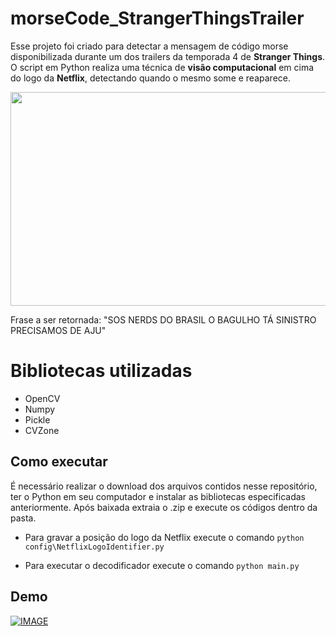 # morseCode_StrangerThingsTrailer

Esse projeto foi criado para detectar a mensagem de código morse disponibilizada durante um dos trailers da temporada 4 de <b>Stranger Things</b>. O script em Python realiza uma técnica de <b>visão computacional</b> em cima do logo da <b>Netflix</b>, detectando quando o mesmo some e reaparece.

<p align="left">
  <img src="https://github.com/juniorverli/machinelearning/blob/main/assets/morseCode_StrangerThingsTrailer.gif" width="601" height="342">
</p>
Frase a ser retornada: "SOS NERDS DO BRASIL O BAGULHO TÁ SINISTRO PRECISAMOS DE AJU"

# Bibliotecas utilizadas
- OpenCV
- Numpy
- Pickle
- CVZone

## Como executar
É necessário realizar o download dos arquivos contidos nesse repositório, ter o Python em seu computador e instalar as bibliotecas especificadas anteriormente. Após baixada extraia o .zip e execute os códigos dentro da pasta.

- Para gravar a posição do logo da Netflix execute o comando
`python config\NetflixLogoIdentifier.py`

- Para executar o decodificador execute o comando
`python main.py`

## Demo

[![IMAGE](http://img.youtube.com/vi/HtsE81AixrQ/0.jpg)](https://www.youtube.com/watch?v=HtsE81AixrQ)
